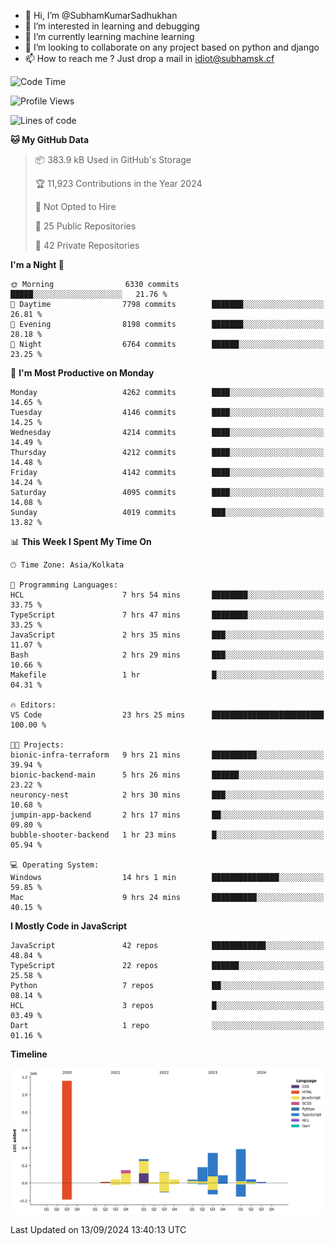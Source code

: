 - 👋 Hi, I’m @SubhamKumarSadhukhan
- 👀 I’m interested in learning and debugging
- 🌱 I’m currently learning machine learning
- 💞️ I’m looking to collaborate on any project based on python and django
- 📫 How to reach me ?
      Just drop a mail in idiot@subhamsk.cf

<!---
SubhamKumarSadhukhan/SubhamKumarSadhukhan is a ✨ special ✨ repository because its `README.md` (this file) appears on your GitHub profile.
You can click the Preview link to take a look at your changes.
--->


<!--START_SECTION:waka-->
![Code Time](http://img.shields.io/badge/Code%20Time-2%2C500%20hrs%2053%20mins-blue)

![Profile Views](http://img.shields.io/badge/Profile%20Views-6-blue)

![Lines of code](https://img.shields.io/badge/From%20Hello%20World%20I%27ve%20Written-2.9%20million%20lines%20of%20code-blue)

**🐱 My GitHub Data** 

> 📦 383.9 kB Used in GitHub's Storage 
 > 
> 🏆 11,923 Contributions in the Year 2024
 > 
> 🚫 Not Opted to Hire
 > 
> 📜 25 Public Repositories 
 > 
> 🔑 42 Private Repositories 
 > 
**I'm a Night 🦉** 

```text
🌞 Morning                6330 commits        █████░░░░░░░░░░░░░░░░░░░░   21.76 % 
🌆 Daytime                7798 commits        ███████░░░░░░░░░░░░░░░░░░   26.81 % 
🌃 Evening                8198 commits        ███████░░░░░░░░░░░░░░░░░░   28.18 % 
🌙 Night                  6764 commits        ██████░░░░░░░░░░░░░░░░░░░   23.25 % 
```
📅 **I'm Most Productive on Monday** 

```text
Monday                   4262 commits        ████░░░░░░░░░░░░░░░░░░░░░   14.65 % 
Tuesday                  4146 commits        ████░░░░░░░░░░░░░░░░░░░░░   14.25 % 
Wednesday                4214 commits        ████░░░░░░░░░░░░░░░░░░░░░   14.49 % 
Thursday                 4212 commits        ████░░░░░░░░░░░░░░░░░░░░░   14.48 % 
Friday                   4142 commits        ████░░░░░░░░░░░░░░░░░░░░░   14.24 % 
Saturday                 4095 commits        ████░░░░░░░░░░░░░░░░░░░░░   14.08 % 
Sunday                   4019 commits        ███░░░░░░░░░░░░░░░░░░░░░░   13.82 % 
```


📊 **This Week I Spent My Time On** 

```text
🕑︎ Time Zone: Asia/Kolkata

💬 Programming Languages: 
HCL                      7 hrs 54 mins       ████████░░░░░░░░░░░░░░░░░   33.75 % 
TypeScript               7 hrs 47 mins       ████████░░░░░░░░░░░░░░░░░   33.25 % 
JavaScript               2 hrs 35 mins       ███░░░░░░░░░░░░░░░░░░░░░░   11.07 % 
Bash                     2 hrs 29 mins       ███░░░░░░░░░░░░░░░░░░░░░░   10.66 % 
Makefile                 1 hr                █░░░░░░░░░░░░░░░░░░░░░░░░   04.31 % 

🔥 Editors: 
VS Code                  23 hrs 25 mins      █████████████████████████   100.00 % 

🐱‍💻 Projects: 
bionic-infra-terraform   9 hrs 21 mins       ██████████░░░░░░░░░░░░░░░   39.94 % 
bionic-backend-main      5 hrs 26 mins       ██████░░░░░░░░░░░░░░░░░░░   23.22 % 
neuroncy-nest            2 hrs 30 mins       ███░░░░░░░░░░░░░░░░░░░░░░   10.68 % 
jumpin-app-backend       2 hrs 17 mins       ██░░░░░░░░░░░░░░░░░░░░░░░   09.80 % 
bubble-shooter-backend   1 hr 23 mins        █░░░░░░░░░░░░░░░░░░░░░░░░   05.94 % 

💻 Operating System: 
Windows                  14 hrs 1 min        ███████████████░░░░░░░░░░   59.85 % 
Mac                      9 hrs 24 mins       ██████████░░░░░░░░░░░░░░░   40.15 % 
```

**I Mostly Code in JavaScript** 

```text
JavaScript               42 repos            ████████████░░░░░░░░░░░░░   48.84 % 
TypeScript               22 repos            ██████░░░░░░░░░░░░░░░░░░░   25.58 % 
Python                   7 repos             ██░░░░░░░░░░░░░░░░░░░░░░░   08.14 % 
HCL                      3 repos             █░░░░░░░░░░░░░░░░░░░░░░░░   03.49 % 
Dart                     1 repo              ░░░░░░░░░░░░░░░░░░░░░░░░░   01.16 % 
```



**Timeline**

![Lines of Code chart](https://raw.githubusercontent.com/SubhamKumarSadhukhan/SubhamKumarSadhukhan/main/assets/bar_graph.png)


 Last Updated on 13/09/2024 13:40:13 UTC
<!--END_SECTION:waka-->
